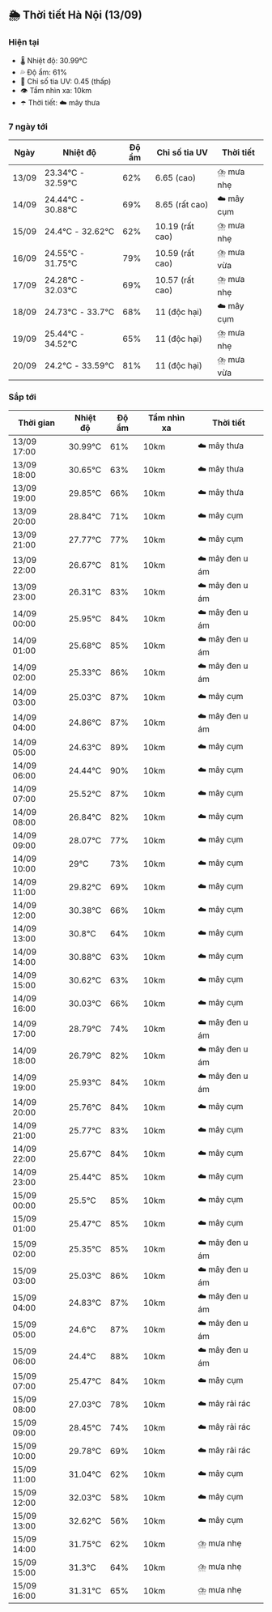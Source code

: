 ## 🌦️ Thời tiết Hà Nội (13/09)

### Hiện tại

- 🌡️ Nhiệt độ: 30.99℃
- 💦 Độ ẩm: 61%
- 🌟 Chỉ số tia UV: 0.45 (thấp)
- 👁️ Tầm nhìn xa: 10km
- ☂️ Thời tiết: ☁️ mây thưa

### 7 ngày tới

| Ngày | Nhiệt độ | Độ ẩm | Chỉ số tia UV | Thời tiết |
| --- | --- | --- | --- | --- |
| 13/09 | 23.34℃ - 32.59℃ | 62% | 6.65 (cao) | ⛈️ mưa nhẹ |
| 14/09 | 24.44℃ - 30.88℃ | 69% | 8.65 (rất cao) | ☁️ mây cụm |
| 15/09 | 24.4℃ - 32.62℃ | 62% | 10.19 (rất cao) | ⛈️ mưa nhẹ |
| 16/09 | 24.55℃ - 31.75℃ | 79% | 10.59 (rất cao) | ⛈️ mưa vừa |
| 17/09 | 24.28℃ - 32.03℃ | 69% | 10.57 (rất cao) | ⛈️ mưa nhẹ |
| 18/09 | 24.73℃ - 33.7℃ | 68% | 11 (độc hại) | ☁️ mây cụm |
| 19/09 | 25.44℃ - 34.52℃ | 65% | 11 (độc hại) | ⛈️ mưa nhẹ |
| 20/09 | 24.2℃ - 33.59℃ | 81% | 11 (độc hại) | ⛈️ mưa vừa |

### Sắp tới

| Thời gian | Nhiệt độ | Độ ẩm | Tầm nhìn xa | Thời tiết |
| --- | --- | --- | --- | --- |
| 13/09 17:00 | 30.99℃ | 61% | 10km | ☁️ mây thưa |
| 13/09 18:00 | 30.65℃ | 63% | 10km | ☁️ mây thưa |
| 13/09 19:00 | 29.85℃ | 66% | 10km | ☁️ mây thưa |
| 13/09 20:00 | 28.84℃ | 71% | 10km | ☁️ mây cụm |
| 13/09 21:00 | 27.77℃ | 77% | 10km | ☁️ mây cụm |
| 13/09 22:00 | 26.67℃ | 81% | 10km | ☁️ mây đen u ám |
| 13/09 23:00 | 26.31℃ | 83% | 10km | ☁️ mây đen u ám |
| 14/09 00:00 | 25.95℃ | 84% | 10km | ☁️ mây đen u ám |
| 14/09 01:00 | 25.68℃ | 85% | 10km | ☁️ mây đen u ám |
| 14/09 02:00 | 25.33℃ | 86% | 10km | ☁️ mây đen u ám |
| 14/09 03:00 | 25.03℃ | 87% | 10km | ☁️ mây cụm |
| 14/09 04:00 | 24.86℃ | 87% | 10km | ☁️ mây đen u ám |
| 14/09 05:00 | 24.63℃ | 89% | 10km | ☁️ mây cụm |
| 14/09 06:00 | 24.44℃ | 90% | 10km | ☁️ mây cụm |
| 14/09 07:00 | 25.52℃ | 87% | 10km | ☁️ mây cụm |
| 14/09 08:00 | 26.84℃ | 82% | 10km | ☁️ mây cụm |
| 14/09 09:00 | 28.07℃ | 77% | 10km | ☁️ mây cụm |
| 14/09 10:00 | 29℃ | 73% | 10km | ☁️ mây cụm |
| 14/09 11:00 | 29.82℃ | 69% | 10km | ☁️ mây cụm |
| 14/09 12:00 | 30.38℃ | 66% | 10km | ☁️ mây cụm |
| 14/09 13:00 | 30.8℃ | 64% | 10km | ☁️ mây cụm |
| 14/09 14:00 | 30.88℃ | 63% | 10km | ☁️ mây cụm |
| 14/09 15:00 | 30.62℃ | 63% | 10km | ☁️ mây cụm |
| 14/09 16:00 | 30.03℃ | 66% | 10km | ☁️ mây cụm |
| 14/09 17:00 | 28.79℃ | 74% | 10km | ☁️ mây đen u ám |
| 14/09 18:00 | 26.79℃ | 82% | 10km | ☁️ mây đen u ám |
| 14/09 19:00 | 25.93℃ | 84% | 10km | ☁️ mây đen u ám |
| 14/09 20:00 | 25.76℃ | 84% | 10km | ☁️ mây cụm |
| 14/09 21:00 | 25.77℃ | 83% | 10km | ☁️ mây cụm |
| 14/09 22:00 | 25.67℃ | 84% | 10km | ☁️ mây cụm |
| 14/09 23:00 | 25.44℃ | 85% | 10km | ☁️ mây cụm |
| 15/09 00:00 | 25.5℃ | 85% | 10km | ☁️ mây cụm |
| 15/09 01:00 | 25.47℃ | 85% | 10km | ☁️ mây cụm |
| 15/09 02:00 | 25.35℃ | 85% | 10km | ☁️ mây đen u ám |
| 15/09 03:00 | 25.03℃ | 86% | 10km | ☁️ mây đen u ám |
| 15/09 04:00 | 24.83℃ | 87% | 10km | ☁️ mây đen u ám |
| 15/09 05:00 | 24.6℃ | 87% | 10km | ☁️ mây đen u ám |
| 15/09 06:00 | 24.4℃ | 88% | 10km | ☁️ mây đen u ám |
| 15/09 07:00 | 25.47℃ | 84% | 10km | ☁️ mây cụm |
| 15/09 08:00 | 27.03℃ | 78% | 10km | ☁️ mây rải rác |
| 15/09 09:00 | 28.45℃ | 74% | 10km | ☁️ mây rải rác |
| 15/09 10:00 | 29.78℃ | 69% | 10km | ☁️ mây rải rác |
| 15/09 11:00 | 31.04℃ | 62% | 10km | ☁️ mây cụm |
| 15/09 12:00 | 32.03℃ | 58% | 10km | ☁️ mây cụm |
| 15/09 13:00 | 32.62℃ | 56% | 10km | ☁️ mây cụm |
| 15/09 14:00 | 31.75℃ | 62% | 10km | ⛈️ mưa nhẹ |
| 15/09 15:00 | 31.3℃ | 64% | 10km | ⛈️ mưa nhẹ |
| 15/09 16:00 | 31.31℃ | 65% | 10km | ⛈️ mưa nhẹ |
